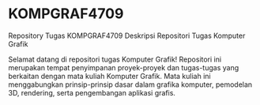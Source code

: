 # KOMPGRAF4709
Repository Tugas KOMPGRAF4709
Deskripsi Repositori Tugas Komputer Grafik

Selamat datang di repositori tugas Komputer Grafik! Repositori ini merupakan tempat penyimpanan proyek-proyek dan tugas-tugas yang berkaitan dengan mata kuliah Komputer Grafik. Mata kuliah ini menggabungkan prinsip-prinsip dasar dalam grafika komputer, pemodelan 3D, rendering, serta pengembangan aplikasi grafis.



